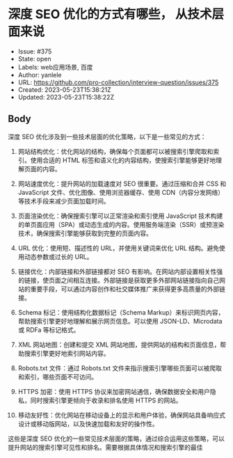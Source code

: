 # 深度 SEO 优化的方式有哪些， 从技术层面来说

- Issue: #375
- State: open
- Labels: web应用场景, 百度
- Author: yanlele
- URL: https://github.com/pro-collection/interview-question/issues/375
- Created: 2023-05-23T15:38:21Z
- Updated: 2023-05-23T15:38:22Z

## Body

深度 SEO 优化涉及到一些技术层面的优化策略，以下是一些常见的方式：

1. 网站结构优化：优化网站的结构，确保每个页面都可以被搜索引擎爬取和索引。使用合适的 HTML 标签和语义化的内容结构，使搜索引擎能够更好地理解页面的内容。

2. 网站速度优化：提升网站的加载速度对 SEO 很重要。通过压缩和合并 CSS 和 JavaScript 文件、优化图像、使用浏览器缓存、使用 CDN（内容分发网络）等技术手段来减少页面加载时间。

3. 页面渲染优化：确保搜索引擎可以正常渲染和索引使用 JavaScript 技术构建的单页面应用（SPA）或动态生成的内容。使用服务端渲染（SSR）或预渲染技术，确保搜索引擎能够获取到完整的页面内容。

4. URL 优化：使用短、描述性的 URL，并使用关键词来优化 URL 结构。避免使用动态参数或过长的 URL。

5. 链接优化：内部链接和外部链接都对 SEO 有影响。在网站内部设置相关性强的链接，使页面之间相互连接。外部链接是获取更多外部网站链接指向自己网站的重要手段，可以通过内容创作和社交媒体推广来获得更多高质量的外部链接。

6. Schema 标记：使用结构化数据标记（Schema Markup）来标识网页内容，帮助搜索引擎更好地理解和展示网页信息。可以使用 JSON-LD、Microdata 或 RDFa 等标记格式。

7. XML 网站地图：创建和提交 XML 网站地图，提供网站的结构和页面信息，帮助搜索引擎更好地索引网站内容。

8. Robots.txt 文件：通过 Robots.txt 文件来指示搜索引擎哪些页面可以被爬取和索引，哪些页面不可访问。

9. HTTPS 加密：使用 HTTPS 协议来加密网站通信，确保数据安全和用户隐私，同时搜索引擎更倾向于收录和排名使用 HTTPS 的网站。

10. 移动友好性：优化网站在移动设备上的显示和用户体验，确保网站具备响应式设计或移动版网站，以及快速加载和友好的操作性。

这些是深度 SEO 优化的一些常见技术层面的策略，通过综合运用这些策略，可以提升网站的搜索引擎可见性和排名。需要根据具体情况和搜索引擎的最佳
